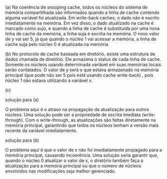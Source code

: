 (a) Na coerência de snooping cache, todos os núcleos do sistema de memória compartilhada são informados quando a linha de cache contendo alguma variável foi atualizada. Em write-back caches, o dado não é escrito imediatamente na memória. Em vez disso, o dado atualizado na cache é marcado como sujo, e quando a linha de cache é substituída por uma nova linha de cache da memória, a linha suja é escrita na memória. O novo valor de y vai ser 5, já que quando o núcleo 1 vai acessar a memória, a linha de cache suja pelo núcleo 0 é atualizada na memória.

(b) No protocolo de cache baseada em diretório, existe uma estrutura de dados chamada de diretório. Ele armazena o status de cada linha de cache. Somente os núcleos usando determinada variável em suas memórias locais serão contatados. O valor de y será o que estava armazenado na memória principal (que pode não ser 5 pois está usando cache write-back) , pois núcleo 1 não estava utilizando a variável x.

(c) 

solução para (a)

O problema aqui é o atraso na propagação da atualização para outros núcleos. Uma solução pode ser a propriedade de escrita imediata (write-through). Com o write-through, as atualizações são feitas diretamente na memória principal, garantindo que todos os núcleos tenham a versão mais recente da variável imediatamente.

solução para (b)

O problema aqui é que o valor de x não foi imediatamente propagado para a memória principal, causando incoerência. Uma solução seria garantir que, quando o núcleo 0 atualizar o valor de x, o diretório também faça a atualização para a memória principal ou que o número de núcleos envolvidos nas modificações seja melhor gerenciado.